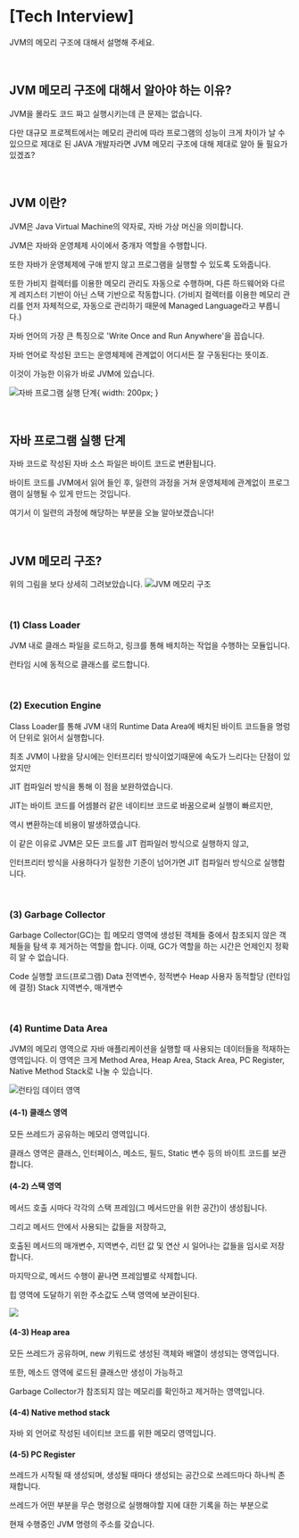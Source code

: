 # [Tech Interview]

JVM의 메모리 구조에 대해서 설명해 주세요.
 
 </br>

## JVM 메모리 구조에 대해서 알아야 하는 이유?
JVM을 몰라도 코드 짜고 실행시키는데 큰 문제는 없습니다.

다만 대규모 프로젝트에서는 메모리 관리에 따라 프로그램의 성능이 크게 차이가 날 수 있으므로 제대로 된 JAVA 개발자라면 JVM 메모리 구조에 대해 제대로 알아 둘 필요가 있겠죠?

 </br>
 
## JVM 이란?
JVM은 Java Virtual Machine의 약자로, 자바 가상 머신을 의미합니다.

JVM은 자바와 운영체제 사이에서 중개자 역할을 수행합니다.

또한 자바가 운영체제에 구애 받지 않고 프로그램을 실행할 수 있도록 도와줍니다.

또한 가비지 컬렉터를 이용한 메모리 관리도 자동으로 수행하며, 다른 하드웨어와 다르게 레지스터 기반이 아닌 스택 기반으로 작동합니다. (가비지 컬렉터를 이용한 메모리 관리를 언저 자체적으로, 자동으로 관리하기 때문에 Managed Language라고 부릅니다.)

 

자바 언어의 가장 큰 특징으로 'Write Once and Run Anywhere'을 꼽습니다.

자바 언어로 작성된 코드는 운영체제에 관계없이 어디서든 잘 구동된다는 뜻이죠.

이것이 가능한 이유가 바로 JVM에 있습니다.

![자바 프로그램 실행 단계](https://img1.daumcdn.net/thumb/R1280x0/?scode=mtistory2&fname=https%3A%2F%2Fblog.kakaocdn.net%2Fdn%2FPSafI%2Fbtrr2s3K1hP%2FzI8IM2CKz4YUE2SxhNx6LK%2Fimg.png){ width: 200px; }


 </br>

## 자바 프로그램 실행 단계

자바 코드로 작성된 자바 소스 파일은 바이트 코드로 변환됩니다. 


바이트 코드를 JVM에서 읽어 들인 후, 일련의 과정을 거쳐 운영체제에 관계없이 프로그램이 실행될 수 있게 만드는 것입니다.

 

여기서 이 일련의 과정에 해당하는 부분을 오늘 알아보겠습니다!

 </br>

## JVM 메모리 구조?

위의 그림을 보다 상세히 그려보았습니다.
![JVM 메모리 구조](https://img1.daumcdn.net/thumb/R1280x0/?scode=mtistory2&fname=https%3A%2F%2Fblog.kakaocdn.net%2Fdn%2FbsyPFt%2Fbtrr7qqjzaZ%2Fn2uTTL61ybjuTjX1f0fU70%2Fimg.png)

</br>
 
### (1) Class Loader
JVM 내로 클래스 파일을 로드하고, 링크를 통해 배치하는 작업을 수행하는 모듈입니다.

런타임 시에 동적으로 클래스를 로드합니다.

</br>

### (2) Execution Engine
Class Loader를 통해 JVM 내의 Runtime Data Area에 배치된 바이트 코드들을 명렁어 단위로 읽어서 실행합니다.

최초 JVM이 나왔을 당시에는 인터프리터 방식이었기때문에 속도가 느리다는 단점이 있었지만

JIT 컴파일러 방식을 통해 이 점을 보완하였습니다.

 

JIT는 바이트 코드를 어셈블러 같은 네이티브 코드로 바꿈으로써 실행이 빠르지만,

역시 변환하는데 비용이 발생하였습니다.

이 같은 이유로 JVM은 모든 코드를 JIT 컴파일러 방식으로 실행하지 않고,

인터프리터 방식을 사용하다가 일정한 기준이 넘어가면 JIT 컴파일러 방식으로 실행합니다.

</br>

### (3) Garbage Collector

Garbage Collector(GC)는 힙 메모리 영역에 생성된 객체들 중에서 참조되지 않은 객체들을 탐색 후 제거하는 역할을 합니다. 이때, GC가 역할을 하는 시간은 언제인지 정확히 알 수 없습니다.

Code 	실행할 코드(프로그램)
Data 	전역변수, 정적변수
Heap	사용자 동적할당 (런타임에 결정)
Stack	지역변수, 매개변수

</br>

### (4) Runtime Data Area

JVM의 메모리 영역으로 자바 애플리케이션을 실행할 때 사용되는 데이터들을 적재하는 영역입니다. 이 영역은 크게 Method Area, Heap Area, Stack Area, PC Register, Native Method Stack로 나눌 수 있습니다.


![런타임 데이터 영역](https://img1.daumcdn.net/thumb/R1280x0/?scode=mtistory2&fname=https%3A%2F%2Fblog.kakaocdn.net%2Fdn%2Fs7FsC%2Fbtrr16tmFwQ%2FK1LTiwgA5mClkwlVRIqcr0%2Fimg.png)


#### (4-1) 클래스 영역

모든 쓰레드가 공유하는 메모리 영역입니다.

클래스 영역은 클래스, 인터페이스, 메소드, 필드, Static 변수 등의 바이트 코드를 보관합니다.

 

 

#### (4-2) 스택 영역


메서드 호출 시마다 각각의 스택 프레임(그 메서드만을 위한 공간)이 생성됩니다.

그리고 메서드 안에서 사용되는 값들을 저장하고,

호출된 메서드의 매개변수, 지역변수, 리턴 값 및 연산 시 일어나는 값들을 임시로 저장합니다.

마지막으로, 메서드 수행이 끝나면 프레임별로 삭제합니다.

힙 영역에 도달하기 위한 주소값도 스택 영역에 보관이된다.

![](https://img1.daumcdn.net/thumb/R1280x0/?scode=mtistory2&fname=https%3A%2F%2Fblog.kakaocdn.net%2Fdn%2Fk5BgJ%2Fbtrr3jL4wXV%2Fzby6BnFw2oUC1AOqR9N4YK%2Fimg.png)

 

#### (4-3) Heap area 

모든 쓰레드가 공유하며, new 키워드로 생성된 객체와 배열이 생성되는 영역입니다.

또한, 메소드 영역에 로드된 클래스만 생성이 가능하고

Garbage Collector가 참조되지 않는 메모리를 확인하고 제거하는 영역입니다.

 

#### (4-4) Native method stack

자바 외 언어로 작성된 네이티브 코드를 위한 메모리 영역입니다.



 

#### (4-5) PC Register

쓰레드가 시작될 때 생성되며, 생성될 때마다 생성되는 공간으로 쓰레드마다 하나씩 존재합니다.

쓰레드가 어떤 부분을 무슨 명령으로 실행해야할 지에 대한 기록을 하는 부분으로

현재 수행중인 JVM 명령의 주소를 갖습니다.

 
